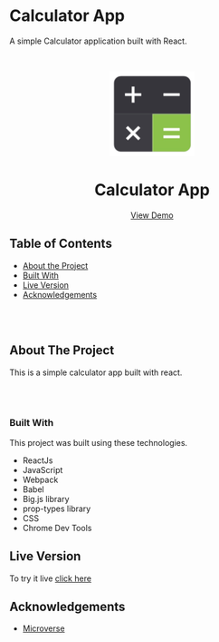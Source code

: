 # Calculator App

A simple Calculator application built with React.

<!--
*** Thanks for checking out this README Template. If you have a suggestion that would
*** make this better, please fork the repo and create a pull request or simply open
*** an issue with the tag "enhancement".
*** Thanks again! Now go create something AMAZING! :D
-->

<!-- PROJECT SHIELDS -->
<!--
*** I'm using markdown "reference style" links for readability.
*** Reference links are enclosed in brackets [ ] instead of parentheses ( ).
*** See the bottom of this document for the declaration of the reference variables
*** for contributors-url, forks-url, etc. This is an optional, concise syntax you may use.
*** https://www.markdownguide.org/basic-syntax/#reference-style-links
-->


<!-- PROJECT LOGO -->
<br />
<p align="center">
  <a href="https://github.com/paragnassa/Calculator/blob/main/calculator.png">
    <img src="https://github.com/paragnassa/Calculator/blob/main/calc.png" alt="Logo" width="150" height="150">
  </a>

  <h1 align="center">Calculator App</h1>

  <p align="center">
    <a href="https://project-calculator-react.herokuapp.com/">View Demo</a>
    
    
  </p>
</p>

<!-- TABLE OF CONTENTS -->
## Table of Contents

* [About the Project](#about-the-project)
* [Built With](#built-with)
* [Live Version](#live-version)
* [Acknowledgements](#acknowledgements)

<br>
<br>
<!-- ABOUT THE PROJECT -->

## About The Project

This is a simple calculator app built with react.

<br>
<br>

<!-- ABOUT THE PROJECT -->

### Built With
This project was built using these technologies.
* ReactJs
* JavaScript
* Webpack
* Babel
* Big.js library
* prop-types library
* CSS
* Chrome Dev Tools

## Live Version
To try it live [click here](https://project-calculator-react.herokuapp.com/)





<!-- ACKNOWLEDGEMENTS -->
## Acknowledgements
* [Microverse](https://www.microverse.org/)


[product-screenshot]: <img width="558" alt="calculator" src="https://user-images.githubusercontent.com/78324444/142756992-795c87b2-0f76-4675-908e-38ec776412cd.png">




